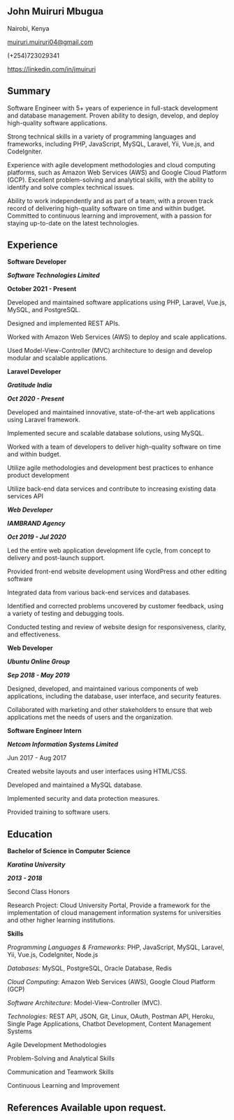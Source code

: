 ## John Muiruri Mbugua

Nairobi, Kenya

<muiruri.muiruri04@gmail.com>

(+254)723029341

<https://linkedin.com/in/jmuiruri>

## **Summary**

Software Engineer with 5+ years of experience in full-stack development
and database management. Proven ability to design, develop, and deploy
high-quality software applications.

Strong technical skills in a variety of programming languages and
frameworks, including PHP, JavaScript, MySQL, Laravel, Yii, Vue.js, and
CodeIgniter.

Experience with agile development methodologies and cloud computing
platforms, such as Amazon Web Services (AWS) and Google Cloud Platform
(GCP). Excellent problem-solving and analytical skills, with the ability
to identify and solve complex technical issues.

Ability to work independently and as part of a team, with a proven track
record of delivering high-quality software on time and within budget.
Committed to continuous learning and improvement, with a passion for
staying up-to-date on the latest technologies.

## **Experience**

**Software Developer**

***Software Technologies Limited***

**October 2021 - Present**

Developed and maintained software applications using PHP, Laravel,
Vue.js, MySQL, and PostgreSQL.

Designed and implemented REST APIs.

Worked with Amazon Web Services (AWS) to deploy and scale applications.

Used Model-View-Controller (MVC) architecture to design and develop
modular and scalable applications.

**Laravel Developer**

***Gratitude India***

***Oct 2020 - Present***

Developed and maintained innovative, state-of-the-art web applications
using Laravel framework.

Implemented secure and scalable database solutions, using MySQL.

Worked with a team of developers to deliver high-quality software on
time and within budget.

Utilize agile methodologies and development best practices to enhance
product development

Utilize back-end data services and contribute to increasing existing
data services API

***Web Developer***

***IAMBRAND Agency***

***Oct 2019 - Jul 2020***

Led the entire web application development life cycle, from concept to
delivery and post-launch support.

Provided front-end website development using WordPress and other editing
software

Integrated data from various back-end services and databases.

Identified and corrected problems uncovered by customer feedback, using
a variety of testing and debugging tools.

Conducted testing and review of website design for responsiveness,
clarity, and effectiveness.

**Web Developer**

***Ubuntu Online Group***

***Sep 2018 - May 2019***

Designed, developed, and maintained various components of web
applications, including the database, user interface, and security
features.

Collaborated with marketing and other stakeholders to ensure that web
applications met the needs of users and the organization.

**Software Engineer Intern**

***Netcom Information Systems Limited***

Jun 2017 - Aug 2017

Created website layouts and user interfaces using HTML/CSS.

Developed and maintained a MySQL database.

Implemented security and data protection measures.

Provided training to software users.

## **Education**

**Bachelor of Science in Computer Science**

***Karatina University***

***2013 - 2018***

Second Class Honors

Research Project: Cloud University Portal, Provide a framework for the
implementation of cloud management information systems for universities
and other higher learning institutions.

**Skills**

*Programming Languages & Frameworks:* PHP, JavaScript, MySQL, Laravel,
Yii, Vue.js, CodeIgniter, Node.js

*Databases:* MySQL, PostgreSQL, Oracle Database, Redis

*Cloud Computing*: Amazon Web Services (AWS), Google Cloud Platform
(GCP)

*Software Architecture*: Model-View-Controller (MVC).

*Technologies:* REST API, JSON, Git, Linux, OAuth, Postman API, Heroku,
Single Page Applications, Chatbot Development, Content Management
Systems

Agile Development Methodologies

Problem-Solving and Analytical Skills

Communication and Teamwork Skills

Continuous Learning and Improvement

## **References** Available upon request.
